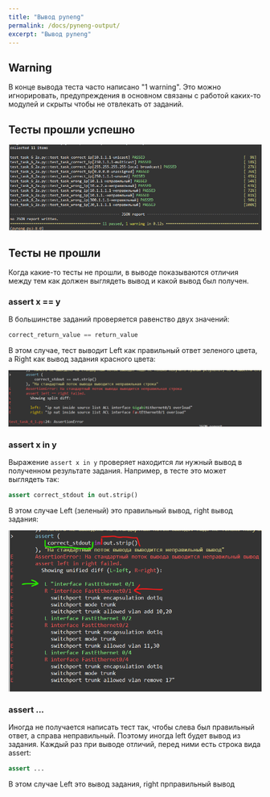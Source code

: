 ```yaml
---
title: "Вывод pyneng"
permalink: /docs/pyneng-output/
excerpt: "Вывод pyneng"
---
```


## Warning

В конце вывода теста часто написано "1 warning". Это можно игнорировать, предупреждения в основном связаны с работой
каких-то модулей и скрыты чтобы не отвлекать от заданий.


## Тесты прошли успешно

![passed](https://raw.githubusercontent.com/pyneng/pyneng.github.io/master/assets/images/ptest_output_5.png)

## Тесты не прошли

Когда какие-то тесты не прошли, в выводе показываются отличия между тем как должен выглядеть вывод и какой
вывод был получен.

### assert x == y

В большинстве заданий проверяется равенство двух значений:

```python
correct_return_value == return_value
```

В этом случае, тест выводит Left как правильный ответ зеленого цвета, а Right как вывод задания красного цвета:

![passed](https://raw.githubusercontent.com/pyneng/pyneng.github.io/master/assets/images/pyneng_output_1.png)

### assert x in y

Выражение `assert x in y` проверяет находится ли нужный вывод в полученном результате задания.
Например, в тесте это может выглядеть так:

```python
assert correct_stdout in out.strip()
```

В этом случае Left (зеленый) это правильный вывод, right вывод задания:

![passed](https://raw.githubusercontent.com/pyneng/pyneng.github.io/master/assets/images/ptest_output_1.png)


### assert ...

Иногда не получается написать тест так, чтобы слева был правильный ответ, а справа неправильный.
Поэтому иногда left будет вывод из задания. 
Каждый раз при выводе отличий, перед ними есть строка вида assert:

```python
assert ...
```

В этом случае Left это вывод задания, right прправильный вывод


